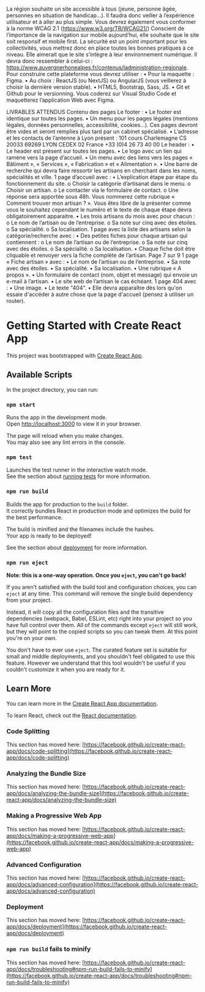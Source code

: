 La région souhaite un site accessible à tous (jeune, personne âgée, personnes en situation de
handicap…). Il faudra donc veiller à l’expérience utilisateur et à aller au plus simple. Vous devrez
également vous conformer à la norme WCAG 2.1 (https://www.w3.org/TR/WCAG21/)
Conscient de l’importance de la navigation sur mobile aujourd’hui, elle souhaite que le site soit
responsif et mobile first.
La sécurité est un point important pour les collectivités, vous mettrez donc en place toutes les
bonnes pratiques à ce niveau.
Elle aimerait que le site s’intègre à leur environnement numérique. Il devra donc ressembler à
celui-ci : https://www.auvergnerhonealpes.fr/contenus/ladministration-regionale. 
Pour construire cette plateforme vous devrez utiliser :
• Pour la maquette : Figma.
• Au choix : ReactJS (ou NextJS) ou AngularJS (vous veillerez à choisir la dernière
version stable).
• HTML5, Bootstrap, Sass, JS.
• Git et Github pour le versionning.
Vous coderez sur Visual Studio Code et maquetterez l’application Web avec Figma.

LIVRABLES ATTENDUS
 Contenu des pages
Le footer :
• Le footer est identique sur toutes les pages.
• Un menu pour les pages légales (mentions légales, données personnelles,
accessibilité, cookies…). Ces pages devront être vides et seront remplies plus tard par
un cabinet spécialisé.
• L’adresse et les contacts de l’antenne à Lyon présent :
101 cours Charlemagne
CS 20033
69269 LYON CEDEX 02
France
+33 (0)4 26 73 40 00
Le header :
• Le header est présent sur toutes les pages.
• Le logo avec un lien qui ramène vers la page d’accueil.
• Un menu avec des liens vers les pages « Bâtiment », « Services », « Fabrication » et
« Alimentation ».
• Une barre de recherche qui devra faire ressortir les artisans en cherchant dans les
noms, spécialités et ville.
1 page d’accueil avec :
• L’explication étape par étape du fonctionnement du site.
o Choisir la catégorie d’artisanat dans le menu.
o Choisir un artisan.
o Le contacter via le formulaire de contact.
o Une réponse sera apportée sous 48h.
Vous nommerez cette rubrique « Comment trouver mon artisan ? ». Vous êtes libre de la
présenter comme vous le souhaitez cependant le numéro et le texte de chaque étape devra
obligatoirement apparaitre.
• Les trois artisans du mois avec pour chacun :
o Le nom de l’artisan ou de l’entreprise.
o Sa note sur cinq avec des étoiles.
o Sa spécialité.
o Sa localisation.
1 page avec la liste des artisans selon la catégorie/recherche avec :
• Des petites fiches pour chaque artisan qui contiennent :
o Le nom de l’artisan ou de l’entreprise.
o Sa note sur cinq avec des étoiles.
o Sa spécialité.
o Sa localisation.
• Chaque fiche doit être cliquable et renvoyer vers la fiche complète de l’artisan.
Page 7 sur 9
1 page « Fiche artisan » avec :
• Le nom de l’artisan ou de l’entreprise.
• Sa note avec des étoiles.
• Sa spécialité.
• Sa localisation.
• Une rubrique « A propos ».
• Un formulaire de contact (nom, objet et message) qui envoie un e-mail à l’artisan.
• Le site web de l’artisan le cas échéant.
1 page 404 avec :
• Une image.
• Le texte "404".
• Elle devra apparaître dès lors qu'on essaie d'accéder à autre chose que la page d'accueil
(pensez à utiliser un router).
# Getting Started with Create React App

This project was bootstrapped with [Create React App](https://github.com/facebook/create-react-app).

## Available Scripts

In the project directory, you can run:

### `npm start`

Runs the app in the development mode.\
Open [http://localhost:3000](http://localhost:3000) to view it in your browser.

The page will reload when you make changes.\
You may also see any lint errors in the console.

### `npm test`

Launches the test runner in the interactive watch mode.\
See the section about [running tests](https://facebook.github.io/create-react-app/docs/running-tests) for more information.

### `npm run build`

Builds the app for production to the `build` folder.\
It correctly bundles React in production mode and optimizes the build for the best performance.

The build is minified and the filenames include the hashes.\
Your app is ready to be deployed!

See the section about [deployment](https://facebook.github.io/create-react-app/docs/deployment) for more information.

### `npm run eject`

**Note: this is a one-way operation. Once you `eject`, you can't go back!**

If you aren't satisfied with the build tool and configuration choices, you can `eject` at any time. This command will remove the single build dependency from your project.

Instead, it will copy all the configuration files and the transitive dependencies (webpack, Babel, ESLint, etc) right into your project so you have full control over them. All of the commands except `eject` will still work, but they will point to the copied scripts so you can tweak them. At this point you're on your own.

You don't have to ever use `eject`. The curated feature set is suitable for small and middle deployments, and you shouldn't feel obligated to use this feature. However we understand that this tool wouldn't be useful if you couldn't customize it when you are ready for it.

## Learn More

You can learn more in the [Create React App documentation](https://facebook.github.io/create-react-app/docs/getting-started).

To learn React, check out the [React documentation](https://reactjs.org/).

### Code Splitting

This section has moved here: [https://facebook.github.io/create-react-app/docs/code-splitting](https://facebook.github.io/create-react-app/docs/code-splitting)

### Analyzing the Bundle Size

This section has moved here: [https://facebook.github.io/create-react-app/docs/analyzing-the-bundle-size](https://facebook.github.io/create-react-app/docs/analyzing-the-bundle-size)

### Making a Progressive Web App

This section has moved here: [https://facebook.github.io/create-react-app/docs/making-a-progressive-web-app](https://facebook.github.io/create-react-app/docs/making-a-progressive-web-app)

### Advanced Configuration

This section has moved here: [https://facebook.github.io/create-react-app/docs/advanced-configuration](https://facebook.github.io/create-react-app/docs/advanced-configuration)

### Deployment

This section has moved here: [https://facebook.github.io/create-react-app/docs/deployment](https://facebook.github.io/create-react-app/docs/deployment)

### `npm run build` fails to minify

This section has moved here: [https://facebook.github.io/create-react-app/docs/troubleshooting#npm-run-build-fails-to-minify](https://facebook.github.io/create-react-app/docs/troubleshooting#npm-run-build-fails-to-minify)
